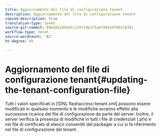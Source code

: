 ```yaml
---
title: Aggiornamento del file di configurazione tenant
description: Aggiornamento del file di configurazione tenant
copied-description: true
translation-type: tm+mt
source-git-commit: 89bdda1d4bd5c126f19ba75a819942df901183d1
workflow-type: tm+mt
source-wordcount: '62'
ht-degree: 0%

---
```



# Aggiornamento del file di configurazione tenant{#updating-the-tenant-configuration-file}

Tutti i valori specificati in [!DNL flashaccess-tenant.xml] possono essere modificati in qualsiasi momento e le modifiche avranno effetto alla successiva ricarica del file di configurazione da parte del server. Inoltre, il server verifica la presenza di modifiche in tutti i file di credenziali (.pfx) e nei file di certificato di elenco consentiti del packager a cui si fa riferimento nel file di configurazione del tenant.

